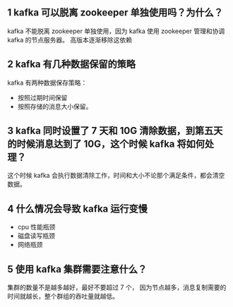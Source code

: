 ## 1 kafka 可以脱离 zookeeper 单独使用吗？为什么？

kafka 不能脱离 zookeeper 单独使用，因为 kafka 使用 zookeeper 管理和协调 kafka 的节点服务器。 高版本逐渐移除这依赖

## 2 kafka 有几种数据保留的策略

kafka 有两种数据保存策略：

- 按照过期时间保留
- 按照存储的消息大小保留。

## 3 kafka 同时设置了 7 天和 10G 清除数据，到第五天的时候消息达到了 10G，这个时候 kafka 将如何处理？

这个时候 kafka 会执行数据清除工作，时间和大小不论那个满足条件，都会清空数据。

## 4 什么情况会导致 kafka 运行变慢

- cpu 性能瓶颈
- 磁盘读写瓶颈
- 网络瓶颈

## 5 使用 kafka 集群需要注意什么？

集群的数量不是越多越好，最好不要超过 7 个， 因为节点越多，消息复制需要的时间就越长，整个群组的吞吐量就越低。
